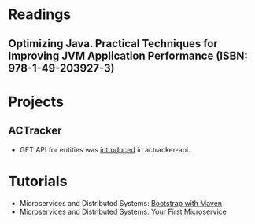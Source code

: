 # Readings

## Optimizing Java. Practical Techniques for Improving JVM Application Performance (ISBN: 978-1-49-203927-3)

# Projects

## ACTracker

- GET API for entities was [introduced](https://github.com/marcinciapa/actracker-api/pull/161) in actracker-api.

# Tutorials

- Microservices and Distributed Systems: [Bootstrap with Maven](https://github.com/marcinciapa/tutorials/pull/10)
- Microservices and Distributed Systems: [Your First Microservice](https://github.com/marcinciapa/tutorials/pull/11)
